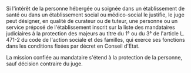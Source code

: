   
 Si l'intérêt de la personne hébergée ou soignée dans un établissement de santé ou dans un établissement social ou médico-social le justifie, le juge peut désigner, en qualité de curateur ou de tuteur, une personne ou un service préposé de l'établissement inscrit sur la liste des mandataires judiciaires à la protection des majeurs au titre du 1° ou du 3° de l'article L. 471-2 du code de l'action sociale et des familles, qui exerce ses fonctions dans les conditions fixées par décret en Conseil d'Etat.  

  
 La mission confiée au mandataire s'étend à la protection de la personne, sauf décision contraire du juge.  
